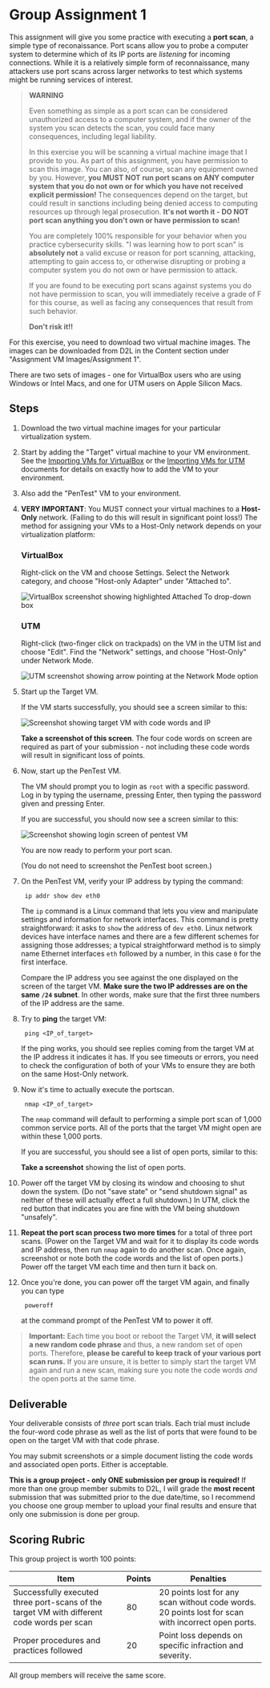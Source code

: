 # Group Assignment 1

This assignment will give you some practice with executing a **port scan**, a simple type of reconaissance. Port scans allow you to probe a computer system to determine which of its IP ports are *listening* for incoming connections. While it is a relatively simple form of reconnaissance, many attackers use port scans across larger networks to test which systems might be running services of interest.

> **WARNING**
>
> Even something as simple as a port scan can be considered unauthorized access to a computer system, and if the owner of the system you scan detects the scan, you could face many consequences, including legal liability. 
>
> In this exercise you will be scanning a virtual machine image that I provide to you. As part of this assignment, you have permission to scan this image. You can also, of course, scan any equipment owned by you. However, **you MUST NOT run port scans on ANY computer system that you do not own or for which you have not received explicit permission!** The consequences depend on the target, but could result in sanctions including being denied access to computing resources up through legal prosecution. **It's not worth it - DO NOT port scan anything you don't own or have permission to scan!**
>
> You are completely 100% responsible for your behavior when you practice cybersecurity skills. "I was learning how to port scan" is **absolutely not** a valid excuse or reason for port scanning, attacking, attempting to gain access to, or otherwise disrupting or probing a computer system you do not own or have permission to attack. 
>
> If you are found to be executing port scans against systems you do not have permission to scan, you will immediately receive a grade of F for this course, as well as facing any consequences that result from such behavior. 
>
> **Don't risk it!!**

For this exercise, you need to download two virtual machine images. The images can be downloaded from D2L in the Content section under "Assignment VM Images/Assignment 1".

There are two sets of images - one for VirtualBox users who are using Windows or Intel Macs, and one for UTM users on Apple Silicon Macs.

## Steps

1. Download the two virtual machine images for your particular virtualization system.

1. Start by adding the "Target" virtual machine to your VM environment. See the [Importing VMs for VirtualBox](VM_IMPORT.md#virtualbox) or the [Importing VMs for UTM](VM_IMPORT.md#utm) documents for details on exactly how to add the VM to your environment.

1. Also add the "PenTest" VM to your environment.

1. **VERY IMPORTANT**: You MUST connect your virtual machines to a **Host-Only** network. (Failing to do this will result in significant point loss!) The method for assigning your VMs to a Host-Only network depends on your virtualization platform:

    ### VirtualBox

    Right-click on the VM and choose Settings. Select the Network category, and choose "Host-only Adapter" under "Attached to".

    ![VirtualBox screenshot showing highlighted Attached To drop-down box](images/vbox_a1_hostonly.png)

    ### UTM

    Right-click (two-finger click on trackpads) on the VM in the UTM list and choose "Edit". Find the "Network" settings, and choose "Host-Only" under Network Mode.

    ![UTM screenshot showing arrow pointing at the Network Mode option](images/utm_a1_hostonly.png)

1. Start up the Target VM.

    If the VM starts successfully, you should see a screen similar to this:

    ![Screenshot showing target VM with code words and IP](images/asgn1_target.png)

    **Take a screenshot of this screen**. The four code words on screen are required as part of your submission - not including these code words will result in significant loss of points.

1. Now, start up the PenTest VM.

    The VM should prompt you to login as `root` with a specific password. Log in by typing the username, pressing Enter, then typing the password given and pressing Enter.

    If you are successful, you should now see a screen similar to this:

    ![Screenshot showing login screen of pentest VM](images/asgn1_pentest.png)
    
    You are now ready to perform your port scan.

    (You do not need to screenshot the PenTest boot screen.)

1. On the PenTest VM, verify your IP address by typing the command:

        ip addr show dev eth0

    The `ip` command is a Linux command that lets you view and manipulate settings and information for network interfaces. This command is pretty straightforward: it asks to `show` the `addr`ess of `dev eth0`. Linux network devices have interface names and there are a few different schemes for assigning those addresses; a typical straightforward method is to simply name Ethernet interfaces `eth` followed by a number, in this case `0` for the first interface.

    Compare the IP address you see against the one displayed on the screen of the target VM. **Make sure the two IP addresses are on the same `/24` subnet**. In other words, make sure that the first three numbers of the IP address are the same.

1. Try to **ping** the target VM:

        ping <IP_of_target>

    If the ping works, you should see replies coming from the target VM at the IP address it indicates it has. If you see timeouts or errors, you need to check the configuration of both of your VMs to ensure they are both on the same Host-Only network.

1. Now it's time to actually execute the portscan.

        nmap <IP_of_target>

    The `nmap` command will default to performing a simple port scan of 1,000 common service ports. All of the ports that the target VM might open are within these 1,000 ports.

    If you are successful, you should see a list of open ports, similar to this:

    **Take a screenshot** showing the list of open ports.

1. Power off the target VM by closing its window and choosing to shut down the system. (Do not "save state" or "send shutdown signal" as neither of these will actually effect a full shutdown.) In UTM, click the red button that indicates you are fine with the VM being shutdown "unsafely".

1. **Repeat the port scan process two more times** for a total of three port scans. (Power on the Target VM and wait for it to display its code words and IP address, then run `nmap` again to do another scan. Once again, screenshot or note both the code words and the list of open ports.) Power off the target VM each time and then turn it back on.

1. Once you're done, you can power off the target VM again, and finally you can type

        poweroff

    at the command prompt of the PenTest VM to power it off.

> **Important:** Each time you boot or reboot the Target VM, **it will select a new random code phrase** and thus, a new random set of open ports. Therefore, **please be careful to keep track of your various port scan runs.** If you are unsure, it is better to simply start the target VM again and run a new scan, making sure you note the code words *and* the open ports at the same time.

## Deliverable

Your deliverable consists of *three* port scan trials. Each trial must include the four-word code phrase as well as the list of ports that were found to be open on the target VM with that code phrase.

You may submit screenshots or a simple document listing the code words and associated open ports. Either is acceptable.

**This is a group project - only ONE submission per group is required!** If more than one group member submits to D2L, I will grade the **most recent** submission that was submitted prior to the due date/time, so I recommend you choose one group member to upload your final results and ensure that only one submission is done per group.

## Scoring Rubric

This group project is worth 100 points:

| Item | Points | Penalties |
|-|-|-|
| Successfully executed three port-scans of the target VM with different code words per scan | 80 | 20 points lost for any scan without code words. 20 points lost for scan with incorrect open ports. |
| Proper procedures and practices followed | 20 | Point loss depends on specific infraction and severity. |

All group members will receive the same score.
